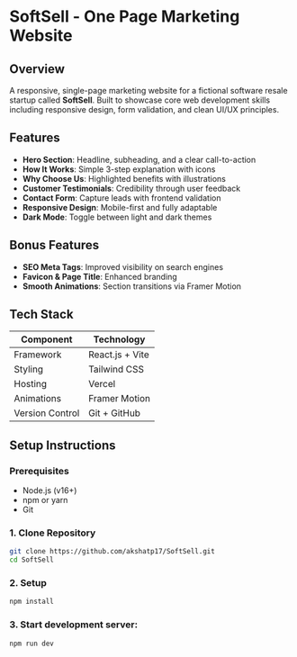 # SoftSell - One Page Marketing Website

## Overview

A responsive, single-page marketing website for a fictional software resale startup called **SoftSell**. Built to showcase core web development skills including responsive design, form validation, and clean UI/UX principles.

## Features

- **Hero Section**: Headline, subheading, and a clear call-to-action
- **How It Works**: Simple 3-step explanation with icons
- **Why Choose Us**: Highlighted benefits with illustrations
- **Customer Testimonials**: Credibility through user feedback
- **Contact Form**: Capture leads with frontend validation
- **Responsive Design**: Mobile-first and fully adaptable
- **Dark Mode**: Toggle between light and dark themes

## Bonus Features

- **SEO Meta Tags**: Improved visibility on search engines
- **Favicon & Page Title**: Enhanced branding
- **Smooth Animations**: Section transitions via Framer Motion

## Tech Stack

| Component       | Technology      |
| --------------- | --------------- |
| Framework       | React.js + Vite |
| Styling         | Tailwind CSS    |
| Hosting         | Vercel          |
| Animations      | Framer Motion   |
| Version Control | Git + GitHub    |

## Setup Instructions

### Prerequisites

- Node.js (v16+)
- npm or yarn
- Git

### 1. Clone Repository

```bash
git clone https://github.com/akshatp17/SoftSell.git
cd SoftSell
```

### 2. Setup

```bash
npm install
```

### 3. Start development server:

```bash
npm run dev
```
